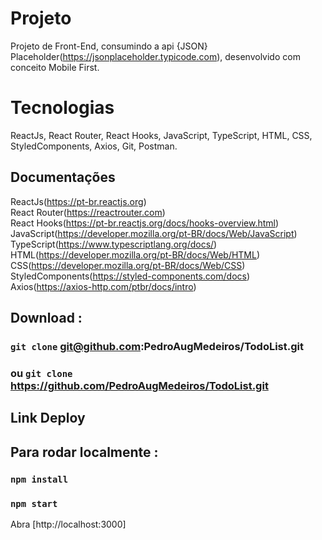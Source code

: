 # Projeto

Projeto de Front-End, consumindo a api {JSON} Placeholder(https://jsonplaceholder.typicode.com), desenvolvido com conceito Mobile First. 

# Tecnologias
 
 ReactJs, React Router, React Hooks, JavaScript, TypeScript, HTML, CSS, StyledComponents, Axios, Git, Postman.

## Documentações 
 ReactJs(https://pt-br.reactjs.org)<br>
 React Router(https://reactrouter.com)<br>
 React Hooks(https://pt-br.reactjs.org/docs/hooks-overview.html)<br>
 JavaScript(https://developer.mozilla.org/pt-BR/docs/Web/JavaScript)<br>
 TypeScript(https://www.typescriptlang.org/docs/)<br>
 HTML(https://developer.mozilla.org/pt-BR/docs/Web/HTML)<br>
 CSS(https://developer.mozilla.org/pt-BR/docs/Web/CSS)<br>
 StyledComponents(https://styled-components.com/docs)<br>
 Axios(https://axios-http.com/ptbr/docs/intro)<br>

## Download :

### `git clone` git@github.com:PedroAugMedeiros/TodoList.git
### ou  `git clone` https://github.com/PedroAugMedeiros/TodoList.git

## Link Deploy

## Para rodar localmente :

### `npm install`
### `npm start`

Abra [http://localhost:3000]
